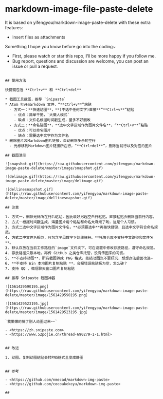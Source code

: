 # markdown-image-file-paste-delete

It is based on yifengyou/markdown-image-paste-delete with these extra features:

* Insert files as attachments

Something I hope you know before go into the coding~
* First, please watch or star this repo, I'll be more happy if you follow me.
* Bug report, questions and discussion are welcome, you can post an issue or pull a request.
```

## 使用方法

快捷键包括 **Ctrl+v** 和 **Ctrl+del**

* 截图工具截图，推荐 `Snipaste`
* Atom 打开markdown 文件，“**Ctrl+v**”粘贴
  - 方式一：**快速贴图**，**(不选中任何文字)直接**“**Ctrl+v**”粘贴
    - 优点：简单干脆，`大懒人模式`
    - 缺点：文件名根据时间戳生成，量多不好删改
  - 方式二：**命名贴图**，**选中文字区域作为图片文件名**，“**Ctrl+v**”粘贴
    - 优点：可以命名图片
    - 缺点：需要选中文字作为文件名
* 删除图片及Markdown图片链接，自动删除多余的空行
  - 光标移到Markdown图片链接所在行，“**Ctrl+del**”，删除当前行以及对应的图片

## 截图演示

![snapshot.gif](https://raw.githubusercontent.com/yifengyou/markdown-image-paste-delete/master/image/snapshot.gif)

![delimage.gif](https://raw.githubusercontent.com/yifengyou/markdown-image-paste-delete/master/image/delimage.gif)

![dellinesnapshot.gif](https://raw.githubusercontent.com/yifengyou/markdown-image-paste-delete/master/image/dellinesnapshot.gif)

## 注意

1. 方式一，删除光标所在行后粘贴，因此最好另起空白行粘贴，直接粘贴会删除当前行内容。
2. 方式一根据时间戳生成，海量图片每个粘贴都命名太麻烦了哟，这是个人习惯。
3. 方式二选中文字区域作为图片文件名，**必须要选中**再按快捷键，且选中文字符合命名规范。
4. 方式二中文件名规范，只包含字母数字下划线横杆。**托管仓库不支持中文路径和文件名**。
3. 默认存放在当前工作路径的`image`文件夹下，可在设置中修改存放路径，遵守命名规范。
4. 存放路径只限本地，再传 GitHub 之类仓库托管，没有传图床的习惯。
5. **不支持动图**，所有截图转成 PNG 格式。能搞动图岂不更好玩，想想办法后面改进~
6. **不支持 Win 本地图片复制粘贴 **，会报错误粘贴板为空，怎么破？
7. 支持 QQ 、微信聊天窗口图片复制粘贴

## 推荐 Snipaste 截图神器

![1561429590195.png](https://raw.githubusercontent.com/yifengyou/markdown-image-paste-delete/master/image/1561429590195.png)

![1561429523195.jpg](https://raw.githubusercontent.com/yifengyou/markdown-image-paste-delete/master/image/1561429523195.jpg)

`我懒懒的搞了别人动图过来~~`

- <https://zh.snipaste.com>
- <https://www.52pojie.cn/thread-690279-1-1.html>


## 改进

1. 动图，复制动图粘贴会转PNG格式且变成静图


## 参考

- <https://github.com/nmecad/markdown-img-paste>
- <https://github.com/cocoakekeyu/markdown-img-paste>

##
